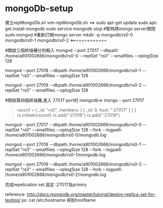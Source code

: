 # mongoDb-setup
建立repMongoDb.sh
vim repMongoDb.sh
==>
sudo apt-get update
sudo apt-get install mongodb
sudo service mongodb stop #暫時將mongo server關閉 
sudo mongod #重新打開mongo server
mkdir -p mongodb/rs0-0 mongodb/rs0-1 mongodb/rs0-2
<=============

#開啟三個終端機分別輸入
 mongod --port 27017 --dbpath /home/a901002666/mongodb/rs0-0 --replSet "rs0" --smallfiles --oplogSize 128 

 mongod --port 27018 --dbpath /home/a901002666/mongodb/rs0-1 --replSet "rs0" --smallfiles --oplogSize 128  

 mongod --port 27019 --dbpath /home/a901002666/mongodb/rs0-2 --replSet "rs0" --smallfiles --oplogSize 128 

#開啟第四個終端機,進入 27017 port的 mongodb=>
mongo --port 27017
>rsconf = {
           _id: "rs0",
           members: [
                      {
                       _id: 0,
                       host: "<hostname>:27017"
                      }
                    ]
         }         
>rs.initiate(rsconf)
>rs.add("<hostname>:27018")
>rs.add("<hostname>:27019")

 mongod --port 27017 --dbpath /home/a901002666/mongodb/rs0-0 --replSet "rs0" --smallfiles --oplogSize 128 --fork --logpath  /home/a901002666/mongodb/rs0-0/mongodb.log

 mongod --port 27018 --dbpath /home/a901002666/mongodb/rs0-1 --replSet "rs0" --smallfiles --oplogSize 128 --fork --logpath  /home/a901002666/mongodb/rs0-1/mongodb.log

  mongod --port 27019 --dbpath /home/a901002666/mongodb/rs0-2 --replSet "rs0" --smallfiles --oplogSize 128 --fork --logpath  /home/a901002666/mongodb/rs0-2/mongodb.log

完成repelication set 設定 <hostname>:27017為primiry

reference:
http://docs.mongodb.org/master/tutorial/deploy-replica-set-for-testing/
ps:
cat /etc/hostname 得到hostName
